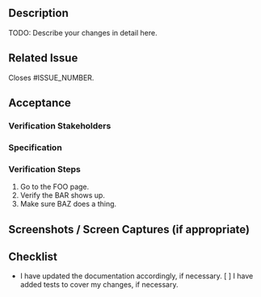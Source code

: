 <!--
Before submitting this pull request, please make sure you have read our Contribution Guidelines and your PR meets our contribution standards:
https://github.com/magento/pwa-studio/blob/master/.github/CONTRIBUTING.md

Please fill out as much information as you can about your PR to help speed up the review process.
If your PR addresses an existing GitHub Issue, please refer to it in the title or Additional Information section to make the connection.

We may ask you for changes in your PR in order to meet the standards set in our Contribution Guidelines. PRs that do not comply with our guidelines may be closed at the maintainers' discretion.

Feel free to remove this section before creating this PR. Thank you for your contribution!
-->

## Description

TODO: Describe your changes in detail here.

## Related Issue
<!--- This project only accepts pull requests related to open issues -->
<!--- If suggesting a new feature or change, please discuss it in an issue first -->
<!--- If fixing a bug, there should be an issue describing it with steps to reproduce -->
<!--- Please link to the issue here by replacing ISSUE_NUMBER with your actual issue number. -->
<!--- Using the above wording causes Github to automatically close the issue on merge. -->
Closes #ISSUE_NUMBER.

## Acceptance 
<!-- The people and processes this pull request needs before it is merged. -->
<!-- These fields are not required when opening the pull request, but they -->
<!-- should be populated after code review. -->
### Verification Stakeholders
<!-- People who must verify that this solves the attached issue. -->
### Specification
<!-- Changes to `upward-spec` and/or `upward-js` packages must be reviewed -->
<!-- by `UPWARD-PHP` maintainers to ensure continued compatibility -->

### Verification Steps
<!-- Please describe in detail how a reviewer can verify your changes, -->
<!-- OR how you will demonstrate the changes to the stakeholder(s). -->
1. Go to the FOO page.
2. Verify the BAR shows up.
3. Make sure BAZ does a thing.

## Screenshots / Screen Captures (if appropriate)

## Checklist
<!--- Go over all the following points, and make sure you've done anything necessary -->
* I have updated the documentation accordingly, if necessary.
[ ] I have added tests to cover my changes, if necessary.
